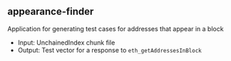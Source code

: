 ## appearance-finder

Application for generating test cases for addresses that appear in a block

- Input: UnchainedIndex chunk file
- Output: Test vector for a response to `eth_getAddressesInBlock`

